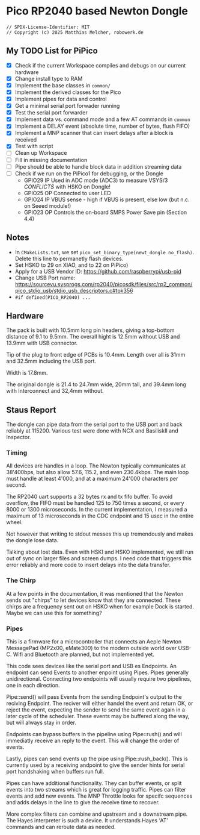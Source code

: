 
# Pico RP2040 based Newton Dongle

```
// SPDX-License-Identifier: MIT
// Copyright (c) 2025 Matthias Melcher, robowerk.de
```
## My TODO List for PiPico

 - [x] Check if the current Workspace compiles and debugs on our current hardware
 - [x] Change install type to RAM
 - [x] Implement the base classes in `common/`
 - [x] Implement the derived classes for the Pico
 - [x] Implement pipes for data and control
 - [x] Get a minimal serial port forwader running
 - [x] Test the serial port forwarder
 - [x] Implement data vs. command mode and a few AT commands in `common`
 - [x] Implement a DELAY event (absolute time, number of bytes, flush FIFO)
 - [x] Implement a MNP scanner that can insert delays after a block is received
 - [x] Test with script
 - [ ] Clean up Workspace
 - [ ] Fill in missing documentation
 - [ ] Pipe should be able to handle block data in addition streaming data
 - [ ] Check if we run on the PiPico1 for debugging, or the Dongle
   - GPIO29 IP Used in ADC mode (ADC3) to measure VSYS/3 *CONFLICTS* with HSKO on Dongle!
   - GPIO25 OP Connected to user LED
   - GPIO24 IP VBUS sense - high if VBUS is present, else low (but n.c. on Seeed module!)
   - GPIO23 OP Controls the on-board SMPS Power Save pin (Section 4.4)

 ## Notes

 - In `CMakeLists.txt`, we set `pico_set_binary_type(newt_dongle no_flash)`. 
    Delete this line to permanetly flash devices.
 - Set HSKO to 29 on XIAO, and to 22 on PiPico)
 - Apply for a USB Vendor ID: https://github.com/raspberrypi/usb-pid
 - Change USB Port name: https://sourcevu.sysprogs.com/rp2040/picosdk/files/src/rp2_common/pico_stdio_usb/stdio_usb_descriptors.c#tok356
 - `#if defined(PICO_RP2040) ...`

 ## Hardware

 The pack is built with 10.5mm long pin headers, giving a top-bottom distance
 of 9.1 to 9.5mm. The overall hight is 12.5mm without USB and 13.9mm with USB
 connector. 
 
 Tip of the plug to front edge of PCBs is 10.4mm. Length over all is 31mm and
 32.5mm including the USB port.

 Width is 17.8mm. 

 The original dongle is 21.4 to 24.7mm wide, 20mm tall, and 39.4mm long 
 with Interconnect and 32,4mm without.

## Staus Report

The dongle can pipe data from the serial port to the USB port and back reliably
at 115200. Various test were done with NCX and BasiliskII and Inspector. 

### Timing

All devices are handles in a loop. The Newton typically communicates at 
38'400bps, but also allow 57.6, 115.2, and even 230.4kbps. The main loop
must handle at least 4'000, and at a maximum 24'000 characters per second.

The RP2040 uart supports a 32 bytes rx and tx fifo buffer. To avoid overflow,
the FIFO must be handled 125 to 750 times a second, or every 8000 or 1300 
microseconds. In the current implementation, I measured a maximum of 13 
microseconds in the CDC endpoint and 15 usec in the entire wheel.

Not however that writing to stdout messes this up tremendously and makes
the dongle lose data.

Talking about lost data. Even with HSKI and HSKO implemented, we still run out
of sync on larger files and screen dumps. I need code that triggers this
error reliably and more code to insert delays into the data transfer. 

### The Chirp

At a few points in the documentation, it was mentioned that the Newton
sends out "chirps" to let devices know that they are connected. These
chirps are a frequency sent out on HSKO when for example Dock is started.
Maybe we can use this for something?

### Pipes

This is a firmware for a microcontroller that connects an Aeple Newton 
MessagePad (MP2x00, eMate300) to the modern outside world over USB-C.
Wifi and Bluetooth are planned, but not implemented yet.

This code sees devices like the serial port and USB es Endpoints. An endpoint
can send Events to another enpoint using Pipes. Pipes generally unidirectional.
Connecting two endpoints will usually require two pipelines, one in each 
direction.

Pipe::send() will pass Events from the sending Endpoint's output to the 
reciving Endpoint. The reciver will either handel the event and return OK, 
or reject the event, expecting the sender to send the same event again in a 
later cycle of the scheduler. These events may be buffered along the way,
but will always stay in order.

Endpoints can bypass buffers in the pipeline using Pipe::rush() and will
immediatly receive an reply to the event. This will change the order of
events.

Lastly, pipes can send events up the pipe using Pipe::rush_back(). This is 
currently used by a receiving andpoint to give the sender hints for serial
port handshaking when buffers run full.

Pipes can have additional functionality. They can buffer events, or split
events into two streams which is great for logging traffic. Pipes can filter
events and add new events. The MNP Throttle looks for specifc sequences and
adds delays in the line to give the receive time to recover.

More complex filters can combine and upstream and a downstream pipe. The Hayes
interpreter is such a device. It understands Hayes 'AT' commands and can
reroute data as needed.

